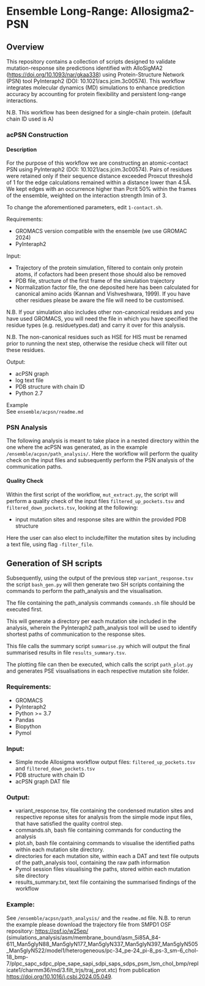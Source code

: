 # Ensemble Long-Range: Allosigma2-PSN 

## Overview

This repository contains a collection of scripts designed to validate mutation-response site predictions identified with AlloSigMA2 (https://doi.org/10.1093/nar/gkaa338) using Protein-Structure Network (PSN) tool PyInteraph2 (DOI: 10.1021/acs.jcim.3c00574). This workflow integrates molecular dynamics (MD) simulations to enhance prediction accuracy by accounting for protein flexibility and persistent long-range interactions.

N.B. This workflow has been designed for a single-chain protein. (default chain ID used is A) 

### acPSN Construction 
#### Description
For the purpose of this workflow we are constructing an atomic-contact PSN using PyInteraph2 (DOI: 10.1021/acs.jcim.3c00574). Pairs of residues were retained only if their sequence distance exceeded Proxcut threshold of 1 for the edge calculations remained within a distance lower than 4.5Å. We kept edges with an occurrence higher than Pcrit 50% within the frames of the ensemble, weighted on the interaction strength Imin of 3. 

To change the aforementioned parameters, edit `1-contact.sh`.

Requirements:
- GROMACS version compatible with the ensemble (we use GROMAC 2024)
- PyInteraph2

Input: 
- Trajectory of the protein simulation, filtered to contain only protein atoms, if cofactors had been present those should also be removed
- PDB file, structure of the first frame of the simulation trajectory
- Normalization factor file, the one deposited here has been calculated for canonical amino acids (Kannan and Vishveshwara, 1999). If you have other residues please be aware the file will need to be customised. 

N.B. If your simulation also includes other non-canonical residues and you have used GROMACS, you will need the file in which you have specified the residue types (e.g. residuetypes.dat) and carry it over for this analysis.

N.B. The non-canonical residues such as HSE for HIS must be renamed prior to running the next step, otherwise the residue check will filter out these residues. 

Output: 
- acPSN graph
- log text file 
- PDB structure with chain ID 
- Python 2.7

Example  
See `ensemble/acpsn/readme.md`

### PSN Analysis
The following analysis is meant to take place in a nested directory within the one where the acPSN was generated, as in the example `/ensemble/acpsn/path_analysis/`. Here the workflow will perform the quality check on the input files and subsequently perform the PSN analysis of the communication paths. 

#### Quality Check
Within the first script of the workflow, `mut_extract.py`, the script will perform a quality check of the input files
`filtered_up_pockets.tsv` and `filtered_down_pockets.tsv`, looking at the following:
- input mutation sites and response sites are within the provided PDB structure

Here the user can also elect to include/filter the mutation sites by including a text file, using flag `-filter_file`. 

## Generation of SH scripts
Subsequently, using the output of the previous step `variant_response.tsv` the script `bash_gen.py` will then generate two SH scripts containing the commands to perform the path_analysis and the visualisation. 

The file containing the path_analysis commands `commands.sh` file should be executed first. 

This will generate a directory per each mutation site included in the analysis, wherein the PyInteraph2 path_analysis tool will be used to identify shortest paths of communication to the response sites. 

This file calls the summary script `summarise.py` which will output the final summarised results in file `results_summary.tsv`. 

The plotting file can then be executed, which calls the script `path_plot.py` and generates PSE visualisations in
each respective mutation site folder. 

### Requirements: 
- GROMACS
- PyInteraph2
- Python >= 3.7
- Pandas
- Biopython
- Pymol 

### Input:
- Simple mode Allosigma workflow output files: `filtered_up_pockets.tsv` and `filtered_down_pockets.tsv`
- PDB structure with chain ID
- acPSN graph DAT file 

### Output:
- variant_response.tsv, file containing the condensed mutation sites and respective reponse sites for analysis from the simple mode input files, that have satisfied the quality control step. 
- commands.sh, bash file containing commands for conducting the analysis 
- plot.sh, bash file containing commands to visualise the identified paths within each mutation site directory.  
- directories for each mutation site, within each a DAT and text file outputs of the path_analysis tool, containing the raw path information
- Pymol session files visualising the paths, stored within each mutation site directory
- results_summary.txt, text file containing the summarised findings of the workflow

### Example: 
See `/ensemble/acpsn/path_analysis/` and the `readme.md` file. 
N.B. to rerun the example please download the trajectory file from SMPD1 OSF repository: https://osf.io/w25ep/ (simulations_analysis/asm/membrane_bound/asm_5i85A_84-611_Man5glyN88_Man5glyN177_Man5glyN337_Man5glyN397_Man5glyN505_Man5glyN522/model1/heterogeneous/pc-34_pe-24_pi-8_ps-3_sm-6_chol-18_bmp-7/plpc_sapc_sdpc_plpe_sape_sapi_sdpi_saps_sdps_psm_lsm_chol_bmp/replicate1/charmm36/md/3.filt_trjs/traj_prot.xtc) from publication https://doi.org/10.1016/j.csbj.2024.05.049. 

